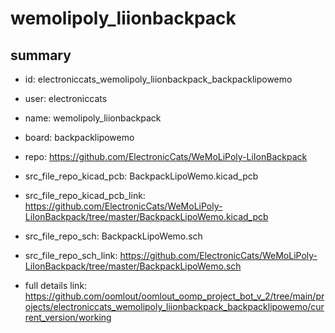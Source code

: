 # wemolipoly_liionbackpack
 
## summary 
* id: electroniccats_wemolipoly_liionbackpack_backpacklipowemo
* user: electroniccats
* name: wemolipoly_liionbackpack
* board: backpacklipowemo
* repo: https://github.com/ElectronicCats/WeMoLiPoly-LiIonBackpack
* src_file_repo_kicad_pcb: BackpackLipoWemo.kicad_pcb
* src_file_repo_kicad_pcb_link: https://github.com/ElectronicCats/WeMoLiPoly-LiIonBackpack/tree/master/BackpackLipoWemo.kicad_pcb


* src_file_repo_sch: BackpackLipoWemo.sch
* src_file_repo_sch_link: https://github.com/ElectronicCats/WeMoLiPoly-LiIonBackpack/tree/master/BackpackLipoWemo.sch
* full details link: https://github.com/oomlout/oomlout_oomp_project_bot_v_2/tree/main/projects/electroniccats_wemolipoly_liionbackpack_backpacklipowemo/current_version/working  







